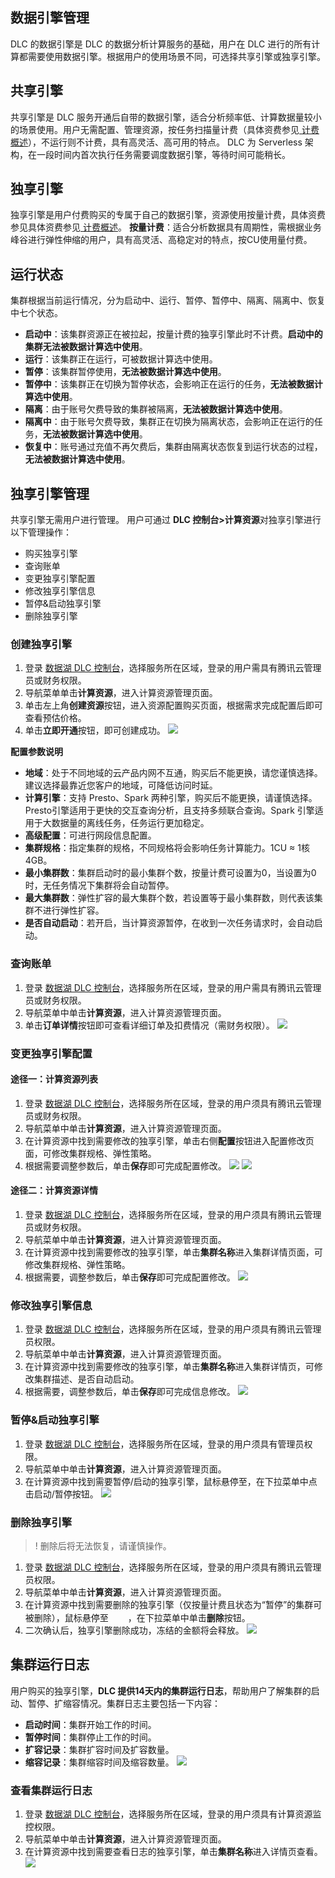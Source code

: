 ## 数据引擎管理
DLC 的数据引擎是 DLC 的数据分析计算服务的基础，用户在 DLC 进行的所有计算都需要使用数据引擎。根据用户的使用场景不同，可选择共享引擎或独享引擎。
## 共享引擎
共享引擎是 DLC 服务开通后自带的数据引擎，适合分析频率低、计算数据量较小的场景使用。用户无需配置、管理资源，按任务扫描量计费（具体资费参见[ 计费概述](https://cloud.tencent.com/document/product/1342/50371)），不运行则不计费，具有高灵活、高可用的特点。
DLC 为 Serverless 架构，在一段时间内首次执行任务需要调度数据引擎，等待时间可能稍长。
## 独享引擎
独享引擎是用户付费购买的专属于自己的数据引擎，资源使用按量计费，具体资费参见具体资费参见[ 计费概述](https://cloud.tencent.com/document/product/1342/50371)。
**按量计费**：适合分析数据具有周期性，需根据业务峰谷进行弹性伸缩的用户，具有高灵活、高稳定对的特点，按CU使用量付费。

## 运行状态
集群根据当前运行情况，分为启动中、运行、暂停、暂停中、隔离、隔离中、恢复中七个状态。
- **启动中**：该集群资源正在被拉起，按量计费的独享引擎此时不计费。**启动中的集群无法被数据计算选中使用**。
- **运行**：该集群正在运行，可被数据计算选中使用。
- **暂停**：该集群暂停使用，**无法被数据计算选中使用**。
- **暂停中**：该集群正在切换为暂停状态，会影响正在运行的任务，**无法被数据计算选中使用**。
- **隔离**：由于账号欠费导致的集群被隔离，**无法被数据计算选中使用**。
- **隔离中**：由于账号欠费导致，集群正在切换为隔离状态，会影响正在运行的任务，**无法被数据计算选中使用**。
- **恢复中**：账号通过充值不再欠费后，集群由隔离状态恢复到运行状态的过程，**无法被数据计算选中使用**。

## 独享引擎管理
共享引擎无需用户进行管理。
用户可通过 **DLC 控制台>计算资源**对独享引擎进行以下管理操作：
- 购买独享引擎
- 查询账单
- 变更独享引擎配置
- 修改独享引擎信息
- 暂停&启动独享引擎
- 删除独享引擎

### 创建独享引擎
1. 登录 [数据湖 DLC 控制台](https://console.cloud.tencent.com/dlc)，选择服务所在区域，登录的用户需具有腾讯云管理员或财务权限。
2. 导航菜单单击**计算资源**，进入计算资源管理页面。
3. 单击左上角**创建资源**按钮，进入资源配置购买页面，根据需求完成配置后即可查看预估价格。
4. 单击**立即开通**按钮，即可创建成功。
![](https://qcloudimg.tencent-cloud.cn/raw/60c2a462b374390704f9bc95fa1cc5ae.png)

**配置参数说明**
- **地域**：处于不同地域的云产品内网不互通，购买后不能更换，请您谨慎选择。建议选择最靠近您客户的地域，可降低访问时延。
- **计算引擎**：支持 Presto、Spark 两种引擎，购买后不能更换，请谨慎选择。Presto引擎适用于更快的交互查询分析，且支持多频联合查询。Spark 引擎适用于大数据量的离线任务，任务运行更加稳定。
- **高级配置**：可进行网段信息配置。
- **集群规格**：指定集群的规格，不同规格将会影响任务计算能力。1CU ≈ 1核4GB。
- **最小集群数**：集群启动时的最小集群个数，按量计费可设置为0，当设置为0时，无任务情况下集群将会自动暂停。
- **最大集群数**：弹性扩容的最大集群个数，若设置等于最小集群数，则代表该集群不进行弹性扩容。
- **是否自动启动**：若开启，当计算资源暂停，在收到一次任务请求时，会自动启动。

### 查询账单
1. 登录 [数据湖 DLC 控制台](https://console.cloud.tencent.com/dlc)，选择服务所在区域，登录的用户需具有腾讯云管理员或财务权限。
2. 导航菜单中单击**计算资源**，进入计算资源管理页面。
3. 单击**订单详情**按钮即可查看详细订单及扣费情况（需财务权限）。
![](https://qcloudimg.tencent-cloud.cn/raw/6681caa5dbf9fa752631416c6ef0550f.png)

### 变更独享引擎配置
#### 途径一：计算资源列表
1. 登录 [数据湖 DLC 控制台](https://console.cloud.tencent.com/dlc)，选择服务所在区域，登录的用户须具有腾讯云管理员或财务权限。
2.  导航菜单中单击**计算资源**，进入计算资源管理页面。
3. 在计算资源中找到需要修改的独享引擎，单击右侧**配置**按钮进入配置修改页面，可修改集群规格、弹性策略。
4. 根据需要调整参数后，单击**保存**即可完成配置修改。
![](https://qcloudimg.tencent-cloud.cn/raw/57d5d276d5115b35ca7eca783185fc13.png)
![](https://qcloudimg.tencent-cloud.cn/raw/633d1ecf38762e8cfc2f4c2ed50d070e.png)

#### 途径二：计算资源详情
1. 登录 [数据湖 DLC 控制台](https://console.cloud.tencent.com/dlc)，选择服务所在区域，登录的用户须具有腾讯云管理员或财务权限。
2. 导航菜单中单击**计算资源**，进入计算资源管理页面。
3. 在计算资源中找到需要修改的独享引擎，单击**集群名称**进入集群详情页面，可修改集群规格、弹性策略。
4. 根据需要，调整参数后，单击**保存**即可完成配置修改。
![](https://qcloudimg.tencent-cloud.cn/raw/c555fc4243ca3667f960d30fc8415f38.png)

### 修改独享引擎信息
1. 登录 [数据湖 DLC 控制台](https://console.cloud.tencent.com/dlc)，选择服务所在区域，登录的用户须具有腾讯云管理员权限。
2. 导航菜单中单击**计算资源**，进入计算资源管理页面。
3. 在计算资源中找到需要修改的独享引擎，单击**集群名称**进入集群详情页，可修改集群描述、是否自动启动。
4. 根据需要，调整参数后，单击**保存**即可完成信息修改。
![](https://qcloudimg.tencent-cloud.cn/raw/f6a5bb0a808f44f4490a10d72871c7ed.png)

### 暂停&启动独享引擎
1. 登录 [数据湖 DLC 控制台](https://console.cloud.tencent.com/dlc)，选择服务所在区域，登录的用户须具有管理员权限。
2. 导航菜单中单击**计算资源**，进入计算资源管理页面。
3. 在计算资源中找到需要暂停/启动的独享引擎，鼠标悬停至，在下拉菜单中点击启动/暂停按钮。
![](https://qcloudimg.tencent-cloud.cn/raw/8b0ee4d7f43f27624192af130c271458.png)

### 删除独享引擎
>! 删除后将无法恢复，请谨慎操作。
>
1. 登录 [数据湖 DLC 控制台](https://console.cloud.tencent.com/dlc)，选择服务所在区域，登录的用户须具有腾讯云管理员权限。
2. 导航菜单中单击**计算资源**，进入计算资源管理页面。
3. 在计算资源中找到需要删除的独享引擎（仅按量计费且状态为“暂停”的集群可被删除），鼠标悬停至<img src="https://qcloudimg.tencent-cloud.cn/raw/f4672bea4c83b181dd1dec370185ea94.png" width="31" height="17">，在下拉菜单中单击**删除**按钮。
4. 二次确认后，独享引擎删除成功，冻结的金额将会释放。
![](https://qcloudimg.tencent-cloud.cn/raw/5d73c1055af9bb4cb49cccaaf2414576.png)

## 集群运行日志
用户购买的独享引擎，**DLC 提供14天内的集群运行日志**，帮助用户了解集群的启动、暂停、扩缩容情况。集群日志主要包括一下内容：
- **启动时间**：集群开始工作的时间。
- **暂停时间**：集群停止工作的时间。
- **扩容记录**：集群扩容时间及扩容数量。
- **缩容记录**：集群缩容时间及缩容数量。
![](https://qcloudimg.tencent-cloud.cn/raw/e23970acd921b492129179230df2e7a9.png)

### 查看集群运行日志
1. 登录 [数据湖 DLC 控制台](https://console.cloud.tencent.com/dlc)，选择服务所在区域，登录的用户须具有计算资源监控权限。
2. 导航菜单中单击**计算资源**，进入计算资源管理页面。
3. 在计算资源中找到需要查看日志的独享引擎，单击**集群名称**进入详情页查看。
![](https://qcloudimg.tencent-cloud.cn/raw/f9c7ffad4aba9460dcdd9af53b30fdee.png)
